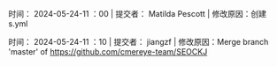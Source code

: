
时间： 2024-05-24-11 ：00 | 提交者： Matilda Pescott | 修改原因：创建 s.yml 

时间： 2024-05-24-11 ：10 | 提交者： jiangzf | 修改原因：Merge branch 'master' of https://github.com/cmereye-team/SEOCKJ 

